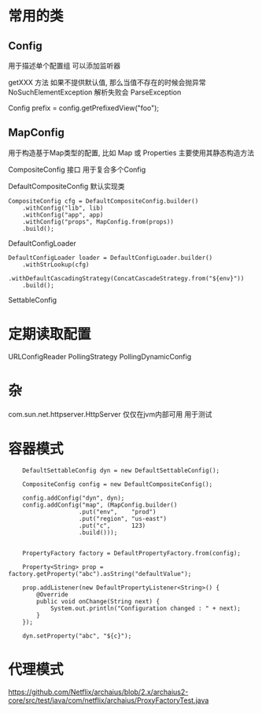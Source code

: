# 常用的类 #

## Config ##
用于描述单个配置组
可以添加监听器

getXXX 方法
如果不提供默认值, 那么当值不存在的时候会抛异常 NoSuchElementException
解析失败会 ParseException

Config prefix = config.getPrefixedView("foo");

## MapConfig ##
用于构造基于Map类型的配置, 比如 Map 或 Properties
主要使用其静态构造方法


CompositeConfig 接口
用于复合多个Config

DefaultCompositeConfig
默认实现类

```
CompositeConfig cfg = DefaultCompositeConfig.builder()
	.withConfig("lib", lib)
	.withConfig("app", app)
	.withConfig("props", MapConfig.from(props))
	.build();
```

DefaultConfigLoader

```
DefaultConfigLoader loader = DefaultConfigLoader.builder()
	.withStrLookup(cfg)
	.withDefaultCascadingStrategy(ConcatCascadeStrategy.from("${env}"))
	.build();
```

SettableConfig


# 定期读取配置 #
URLConfigReader
PollingStrategy
PollingDynamicConfig

# 杂 #
com.sun.net.httpserver.HttpServer
仅仅在jvm内部可用
用于测试






# 容器模式 #
        DefaultSettableConfig dyn = new DefaultSettableConfig();

        CompositeConfig config = new DefaultCompositeConfig();
        
        config.addConfig("dyn", dyn);
        config.addConfig("map", (MapConfig.builder()
                        .put("env",    "prod")
                        .put("region", "us-east")
                        .put("c",      123)
                        .build()));
        
        
        PropertyFactory factory = DefaultPropertyFactory.from(config);
        
        Property<String> prop = factory.getProperty("abc").asString("defaultValue");
        
        prop.addListener(new DefaultPropertyListener<String>() {
            @Override
            public void onChange(String next) {
                System.out.println("Configuration changed : " + next);
            }
        });
        
        dyn.setProperty("abc", "${c}");
# 代理模式 #
https://github.com/Netflix/archaius/blob/2.x/archaius2-core/src/test/java/com/netflix/archaius/ProxyFactoryTest.java
